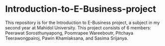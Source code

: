 # Introduction-to-E-Business-project
This repository is for the Introduction to E-Business project, a subject in my second year at Mahidol University.
This project consists of 6 members: Peerawat Sorosthunyapong, Poomrapee Wareeboutr, Pitchaya Teerawongpairoj, Pawin Khamlaksana, and Sasima Srijanya.
